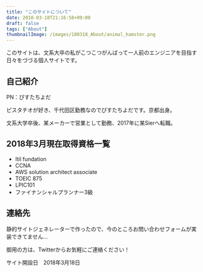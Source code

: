 ```yaml
---
title: "このサイトについて"
date: 2018-03-18T21:16:58+09:00
draft: false
tags: ["About"]
thumbnailImage: /images/180318_About/animal_hamster.png
---
```


このサイトは、文系大卒の私がこつこつがんばって一人前のエンジニアを目指す日々をづづる個人サイトです。

<!--more-->

## 自己紹介

PN：ぴすたちよだ

ピスタチオが好き、千代田区勤務なのでぴすたちよだです。京都出身。

文系大学卒後、某メーカーで営業として勤務、2017年に某Sierへ転職。

## 2018年3月現在取得資格一覧

- Itil fundation
- CCNA
- AWS solution architect associate
- TOEIC 875
- LPIC101
- ファイナンシャルプランナー3級

## 連絡先
静的サイトジェネレーターで作ったので、今のところお問い合わせフォームが実装できてません…

御用の方は、Twitterからお気軽にご連絡ください！

サイト開設日　2018年3月18日